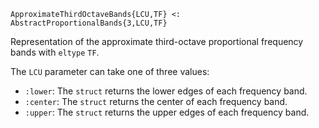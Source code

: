 ```
ApproximateThirdOctaveBands{LCU,TF} <: AbstractProportionalBands{3,LCU,TF}
```

Representation of the approximate third-octave proportional frequency bands with `eltype` `TF`.

The `LCU` parameter can take one of three values:

  * `:lower`: The `struct` returns the lower edges of each frequency band.
  * `:center`: The `struct` returns the center of each frequency band.
  * `:upper`: The `struct` returns the upper edges of each frequency band.
